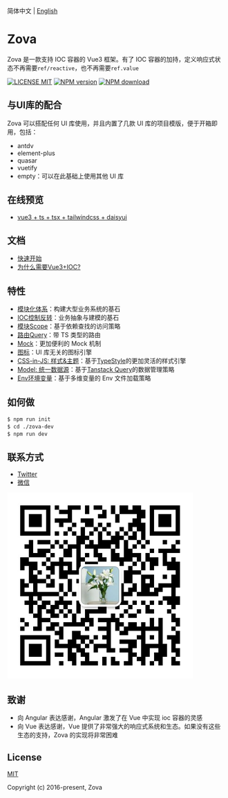简体中文 | [English](./README.md)

# Zova

Zova 是一款支持 IOC 容器的 Vue3 框架。有了 IOC 容器的加持，定义响应式状态不再需要`ref/reactive`，也不再需要`ref.value`

[![LICENSE MIT][license-image]][license-url]
[![NPM version][npm-image]][npm-url]
[![NPM download][download-image]][download-url]

[license-image]: https://img.shields.io/badge/license-MIT-blue.svg
[license-url]: https://github.com/cabloy/zova/blob/master/LICENSE
[npm-image]: https://img.shields.io/npm/v/zova.svg?style=flat-square
[npm-url]: https://npmjs.com/package/zova
[download-image]: https://img.shields.io/npm/dm/zova?color=orange&label=npm%20downloads
[download-url]: https://npmjs.com/package/zova

## 与UI库的配合

Zova 可以搭配任何 UI 库使用，并且内置了几款 UI 库的项目模版，便于开箱即用，包括：

- antdv
- element-plus
- quasar
- vuetify
- empty：可以在此基础上使用其他 UI 库

## 在线预览

- [vue3 + ts + tsx + tailwindcss + daisyui](https://zova.js.org/zova-demo/)

## 文档

- [快速开始](https://zova.js.org/zh/guide/start/introduction.html)
- [为什么需要Vue3+IOC?](https://zova.js.org/zh/guide/start/why.html)

## 特性

- [模块化体系](https://zova.js.org/zh/guide/essentials/modularization/module.html)：构建大型业务系统的基石
- [IOC控制反转](https://zova.js.org/zh/guide/essentials/ioc/introduction.html)：业务抽象与建模的基石
- [模块Scope](https://zova.js.org/zh/guide/essentials/scope/introduction.html)：基于依赖查找的访问策略
- [路由Query](https://zova.js.org/zh/guide/techniques/router/route-query.html)：带 TS 类型的路由
- [Mock](https://zova.js.org/zh/guide/techniques/mock/introduction.html)：更加便利的 Mock 机制
- [图标](https://zova.js.org/zh/guide/techniques/icon/icon-engine.html)：UI 库无关的图标引擎
- [CSS-in-JS: 样式&主题](https://zova.js.org/zh/guide/techniques/css-in-js/introduction.html)：基于[TypeStyle](https://github.com/typestyle/typestyle)的更加灵活的样式引擎
- [Model: 统一数据源](https://zova.js.org/zh/guide/techniques/model/introduction.html)：基于[Tanstack Query](https://tanstack.com/query/latest/docs/framework/vue/overview)的数据管理策略
- [Env环境变量](https://zova.js.org/zh/guide/techniques/env/introduction.html)：基于多维变量的 Env 文件加载策略

## 如何做

```bash
$ npm run init
$ cd ./zova-dev
$ npm run dev
```

## 联系方式

- [Twitter](https://twitter.com/zhennann2024)
- [微信](./zova-docs/zh/assets/img/wx-zhennann.jpg)

![微信](./zova-docs/zh/assets/img/wx-zhennann.jpg)

## 致谢

- 向 Angular 表达感谢，Angular 激发了在 Vue 中实现 ioc 容器的灵感
- 向 Vue 表达感谢，Vue 提供了非常强大的响应式系统和生态。如果没有这些生态的支持，Zova 的实现将非常困难

## License

[MIT](./LICENSE)

Copyright (c) 2016-present, Zova

